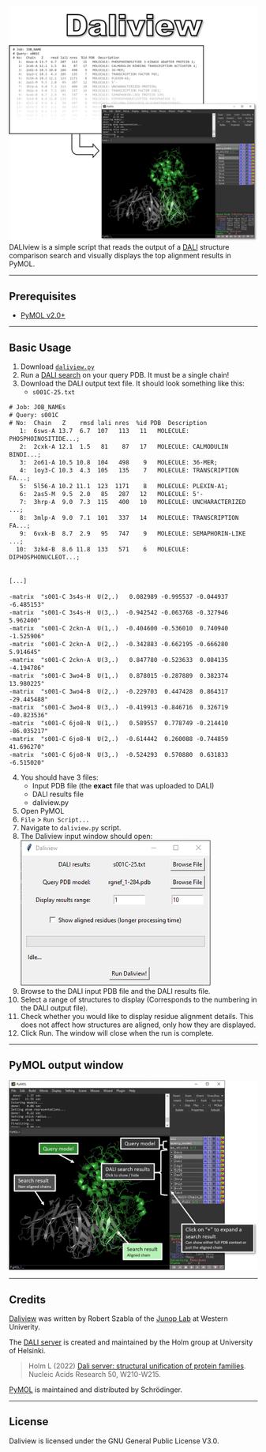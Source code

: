 ![Daliview Overview](screenshots/daliview_overview.png)
DALIview is a simple script that reads the output of a [DALI](http://ekhidna2.biocenter.helsinki.fi/dali/) structure comparison search and visually displays the top alignment results in PyMOL.

---
## Prerequisites
- [PyMOL v2.0+](https://pymol.org/)


---
## Basic Usage

1. Download [`daliview.py`](daliview.py)
2. Run a [DALI search](http://ekhidna2.biocenter.helsinki.fi/dali/) on your query PDB. It must be a single chain!
3. Download the DALI output text file. It should look something like this:
    * `s001C-25.txt`
```
# Job: JOB_NAMEs
# Query: s001C
# No:  Chain   Z    rmsd lali nres  %id PDB  Description
   1:  6sws-A 13.7  6.7  107   113   11   MOLECULE: PHOSPHOINOSITIDE...;               
   2:  2cxk-A 12.1  1.5   81    87   17   MOLECULE: CALMODULIN BINDI...;              
   3:  2o61-A 10.5 10.8  104   498    9   MOLECULE: 36-MER;                                                    
   4:  1oy3-C 10.3  4.3  105   135    7   MOLECULE: TRANSCRIPTION FA...;                                  
   5:  5l56-A 10.2 11.1  123  1171    8   MOLECULE: PLEXIN-A1;                                                 
   6:  2as5-M  9.5  2.0   85   287   12   MOLECULE: 5'-                                                        
   7:  3hrp-A  9.0  7.3  115   400   10   MOLECULE: UNCHARACTERIZED ...;                                   
   8:  3mlp-A  9.0  7.1  101   337   14   MOLECULE: TRANSCRIPTION FA...;                                 
   9:  6vxk-B  8.7  2.9   95   747    9   MOLECULE: SEMAPHORIN-LIKE ...;                               
  10:  3zk4-B  8.6 11.8  133   571    6   MOLECULE: DIPHOSPHONUCLEOT...;                         


[...]

-matrix  "s001-C 3s4s-H  U(2,.)   0.082989 -0.995537 -0.044937  -6.485153"
-matrix  "s001-C 3s4s-H  U(3,.)  -0.942542 -0.063768 -0.327946   5.962400"
-matrix  "s001-C 2ckn-A  U(1,.)  -0.404600 -0.536010  0.740940  -1.525906"
-matrix  "s001-C 2ckn-A  U(2,.)  -0.342883 -0.662195 -0.666280   5.914645"
-matrix  "s001-C 2ckn-A  U(3,.)   0.847780 -0.523633  0.084135  -4.194786"
-matrix  "s001-C 3wo4-B  U(1,.)   0.878015 -0.287889  0.382374  13.980225"
-matrix  "s001-C 3wo4-B  U(2,.)  -0.229703  0.447428  0.864317 -29.445488"
-matrix  "s001-C 3wo4-B  U(3,.)  -0.419913 -0.846716  0.326719 -40.823536"
-matrix  "s001-C 6jo8-N  U(1,.)   0.589557  0.778749 -0.214410 -86.035217"
-matrix  "s001-C 6jo8-N  U(2,.)  -0.614442  0.260088 -0.744859  41.696270"
-matrix  "s001-C 6jo8-N  U(3,.)  -0.524293  0.570880  0.631833  -6.515020"

```
4. You should have 3 files: 
    * Input PDB file (the **exact** file that was uploaded to DALI)
    * DALI results file
    * daliview.py
5. Open PyMOL
6. `File` > `Run Script...`
7. Navigate to `daliview.py` script.
8. The Daliview input window should open: 
![Daliview Input Window](screenshots/daliview_input_window.png)
9. Browse to the DALI input PDB file and the DALI results file. 
10. Select a range of structures to display (Corresponds to the numbering in the DALI output file). 
11. Check whether you would like to display residue alignment details. This does not affect how structures are aligned, only how they are displayed. 
12. Click Run. The window will close when the run is complete. 

---
## PyMOL output window
![Daliview Output Window](screenshots/daliview_output_window.png)


---
## Credits

[Daliview](daliview.py) was written by Robert Szabla of the [Junop Lab](https://junoplab.wordpress.com/) at Western Univerity. 

The [DALI server](http://ekhidna2.biocenter.helsinki.fi/dali/) is created and maintained by the Holm group at University of Helsinki. 

> Holm L (2022) [Dali server: structural unification of protein families](https://doi.org/10.1093/nar/gkac387). Nucleic Acids Research 50, W210-W215.

[PyMOL](https://pymol.org/) is maintained and distributed by Schrödinger. 


---
## License 
Daliview is licensed under the GNU General Public License V3.0. 